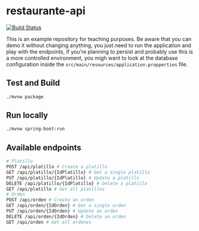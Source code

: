 # restaurante-api

[![Build Status](https://app.travis-ci.com/razeone/restaurante-api.svg?branch=main)](https://app.travis-ci.com/razeone/restaurante-api)

This is an example repository for teaching purposes. Be aware that you can demo it without changing anything, you just need to run the application and play with the endpoints, if you're planning to persist and probably use this is a more controlled environment, you migh want to look at the database configuration inside the `src/main/resources/application.propperties` file.

## Test and Build

```bash
./mvnw package
```

## Run locally

```bash
./mvnw spring-boot:run
```

## Available endpoints

```bash
# Platillo
POST /api/platillo # Create a platillo
GET /api/platillo/{IdPlatillo} # Get a single platillo
PUT /api/platillo/{IdPlatillo} # Update a platillo
DELETE /api/platillo/{IdPlatillo} # Delete a platillo
GET /api/platillo # Get all platillos
# Orden
POST /api/orden # Create an orden
GET /api/orden/{IdOrden} # Get a single orden
PUT /api/orden/{IdOrden} # Update an orden
DELETE /api/orden/{IdOrden} # Delete an orden
GET /api/orden # Get all ordenes
```
